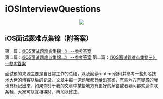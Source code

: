 # iOSInterviewQuestions
<div align= center>
<img src = "http://brandonliu.pub/cover.jpeg"/>
</div>

## iOS面试题难点集锦（附答案）

第一篇：[《iOS面试题难点集锦一》 --参考答案](https://github.com/LiuFuBo/iOSInterviewQuestions/blob/master/iOS面试题难点集锦/iOS面试题难点集锦（一）.md)<br>
第二篇：[《iOS面试题难点集锦二》 --参考答案](https://github.com/LiuFuBo/iOSInterviewQuestions/blob/master/iOS面试题难点集锦/iOS面试题难点集锦（二）.md)
第二篇：[《iOS面试题难点集锦三》 --参考答案](https://github.com/LiuFuBo/iOSInterviewQuestions/blob/master/iOS面试题难点集锦/iOS面试题难点集锦（三）.md)

面试题的来源主要是自日常工作的总结，以及阅读runtime源码并参考一些知名技术大佬的博客以后的记录，文章中每一道题我都有给出答案，有些地方有疑惑的我也有标记出来，如果你对于我的文章中某些地方有更好的解答或者疑问都欢迎你联系我，大家可以互相探讨，再加以修正。